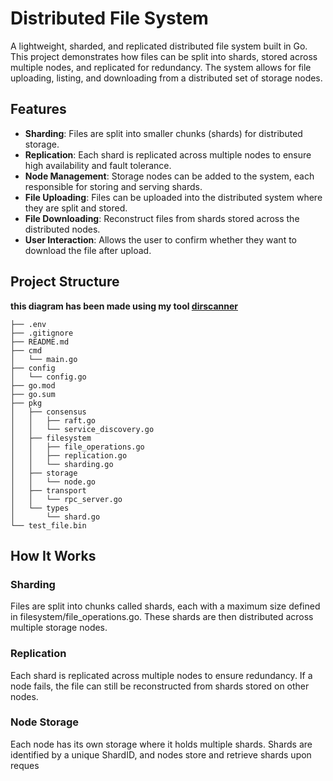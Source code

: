 # Distributed File System

A lightweight, sharded, and replicated distributed file system built in Go. This project demonstrates how files can be split into shards, stored across multiple nodes, and replicated for redundancy. The system allows for file uploading, listing, and downloading from a distributed set of storage nodes.

## Features

- **Sharding**: Files are split into smaller chunks (shards) for distributed storage.
- **Replication**: Each shard is replicated across multiple nodes to ensure high availability and fault tolerance.
- **Node Management**: Storage nodes can be added to the system, each responsible for storing and serving shards.
- **File Uploading**: Files can be uploaded into the distributed system where they are split and stored.
- **File Downloading**: Reconstruct files from shards stored across the distributed nodes.
- **User Interaction**: Allows the user to confirm whether they want to download the file after upload.

## Project Structure

**this diagram has been made using my tool [dirscanner](https://github.com/aymaneallaoui/dirscanner)**

```
├── .env
├── .gitignore
├── README.md
├── cmd
│   └── main.go
├── config
│   └── config.go
├── go.mod
├── go.sum
├── pkg
│   ├── consensus
│   │   ├── raft.go
│   │   └── service_discovery.go
│   ├── filesystem
│   │   ├── file_operations.go
│   │   ├── replication.go
│   │   └── sharding.go
│   ├── storage
│   │   └── node.go
│   ├── transport
│   │   └── rpc_server.go
│   └── types
│       └── shard.go
└── test_file.bin
```

## How It Works

### Sharding

Files are split into chunks called shards, each with a maximum size defined in filesystem/file_operations.go. These shards are then distributed across multiple storage nodes.

### Replication

Each shard is replicated across multiple nodes to ensure redundancy. If a node fails, the file can still be reconstructed from shards stored on other nodes.

### Node Storage

Each node has its own storage where it holds multiple shards. Shards are identified by a unique ShardID, and nodes store and retrieve shards upon reques
